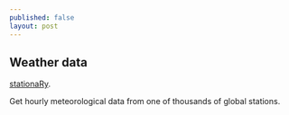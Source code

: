 ```yaml
---
published: false
layout: post
---
```

## Weather data

[stationaRy](https://github.com/rich-iannone/stationaRy). 

Get hourly meteorological data from one of thousands of global stations.

